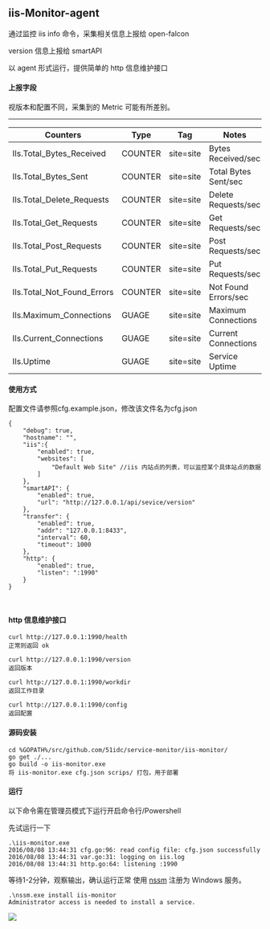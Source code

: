## iis-Monitor-agent

通过监控 iis info 命令，采集相关信息上报给 open-falcon

version 信息上报给 smartAPI

以 agent 形式运行，提供简单的 http 信息维护接口

#### 上报字段
视版本和配置不同，采集到的 Metric 可能有所差别。

--------------------------------
| Counters | Type |Tag| Notes|
|-----|------|------|------|
|IIs.Total_Bytes_Received  |COUNTER|site=site|Bytes Received/sec |
|IIs.Total_Bytes_Sent      |COUNTER|site=site|Total Bytes Sent/sec|
|IIs.Total_Delete_Requests      |COUNTER|site=site|Delete Requests/sec|
|IIs.Total_Get_Requests     |COUNTER|site=site|Get Requests/sec|
|IIs.Total_Post_Requests     |COUNTER|site=site|Post Requests/sec|
|IIs.Total_Put_Requests     |COUNTER|site=site|Put Requests/sec|
|IIs.Total_Not_Found_Errors     |COUNTER|site=site|Not Found Errors/sec|
|IIs.Maximum_Connections     |GUAGE|site=site|Maximum Connections|
|IIs.Current_Connections     |GUAGE|site=site|Current Connections|
|IIs.Uptime     |GUAGE|site=site|Service Uptime|


#### 使用方式


配置文件请参照cfg.example.json，修改该文件名为cfg.json

```
{
	"debug": true,
	"hostname": "",
	"iis":{
		"enabled": true,
		"websites": [
	        "Default Web Site" //iis 内站点的列表，可以监控某个具体站点的数据
	    ]
 	}, 
	"smartAPI": {
		"enabled": true,
		"url": "http://127.0.0.1/api/sevice/version"
	},
    "transfer": {
        "enabled": true,
        "addr": "127.0.0.1:8433",
        "interval": 60,
        "timeout": 1000
    },
    "http": {
        "enabled": true,
        "listen": ":1990"
    }
}



```

#### http 信息维护接口

```
curl http://127.0.0.1:1990/health
正常则返回 ok

curl http://127.0.0.1:1990/version
返回版本

curl http://127.0.0.1:1990/workdir
返回工作目录
 
curl http://127.0.0.1:1990/config
返回配置
```

#### 源码安装

```
cd %GOPATH%/src/github.com/51idc/service-monitor/iis-monitor/
go get ./...
go build -o iis-monitor.exe
将 iis-monitor.exe cfg.json scrips/ 打包，用于部署

```

#### 运行
以下命令需在管理员模式下运行开启命令行/Powershell

先试运行一下
```
.\iis-monitor.exe
2016/08/08 13:44:31 cfg.go:96: read config file: cfg.json successfully
2016/08/08 13:44:31 var.go:31: logging on iis.log
2016/08/08 13:44:31 http.go:64: listening :1990
```
等待1-2分钟，观察输出，确认运行正常
使用 [nssm](https://nssm.cc/) 注册为 Windows 服务。

```
.\nssm.exe install iis-monitor
Administrator access is needed to install a service.
```
![](http://i.imgur.com/9hmkeOf.png)

